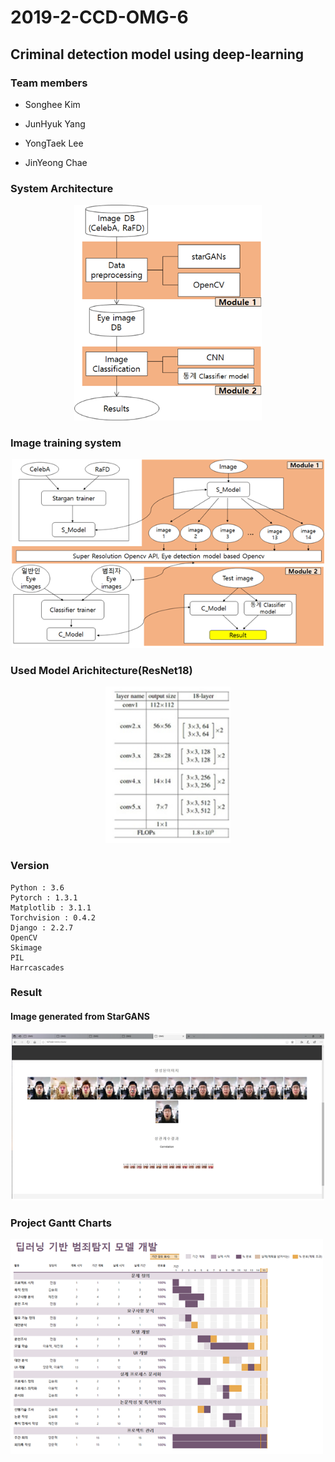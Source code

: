 # 2019-2-CCD-OMG-6
## Criminal detection model using deep-learning

### Team members
 - Songhee Kim
 
 - JunHyuk Yang
 
 - YongTaek Lee
 
 - JinYeong Chae
 
### System Architecture

<p align="center">
  <img src="./framework1.png", width="300">
</p>

### Image training system
<p align="center">
  <img src="./image_training_process.png", width="500">
</p>

### Used Model Arichitecture(ResNet18)
<p align="center">
  <img src="./ResNet18.png", width="200", alt="ResNet18">
</p>

### Version
```
Python : 3.6
Pytorch : 1.3.1
Matplotlib : 3.1.1
Torchvision : 0.4.2
Django : 2.2.7
OpenCV
Skimage
PIL
Harrcascades
```
### Result
#### Image generated from StarGANS
<p align="center">
  <img src="./Result.png", width="500">
</p>

### Project Gantt Charts
<p>
  <img src="./Gantt_Charts.png", width="500">
</p>

